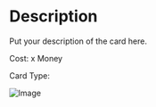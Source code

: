 # Description
Put your description of the card here.

Cost: x Money

Card Type: 

![Image](image_url)

